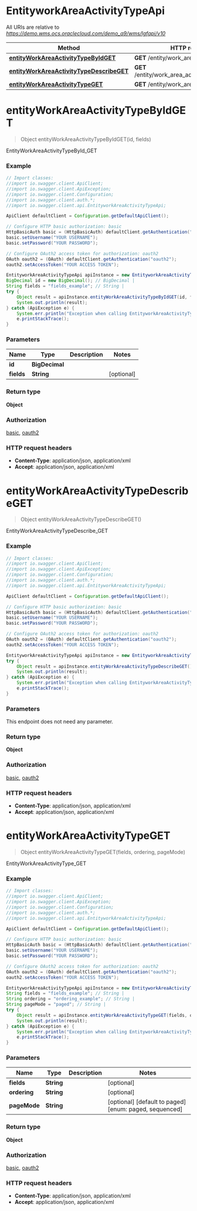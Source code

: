 # EntityworkAreaActivityTypeApi

All URIs are relative to *https://demo.wms.ocs.oraclecloud.com/demo_a9/wms/lgfapi/v10*

Method | HTTP request | Description
------------- | ------------- | -------------
[**entityWorkAreaActivityTypeByIdGET**](EntityworkAreaActivityTypeApi.md#entityWorkAreaActivityTypeByIdGET) | **GET** /entity/work_area_activity_type/{id} | EntityWorkAreaActivityTypeById_GET
[**entityWorkAreaActivityTypeDescribeGET**](EntityworkAreaActivityTypeApi.md#entityWorkAreaActivityTypeDescribeGET) | **GET** /entity/work_area_activity_type/describe | EntityWorkAreaActivityTypeDescribe_GET
[**entityWorkAreaActivityTypeGET**](EntityworkAreaActivityTypeApi.md#entityWorkAreaActivityTypeGET) | **GET** /entity/work_area_activity_type | EntityWorkAreaActivityType_GET


<a name="entityWorkAreaActivityTypeByIdGET"></a>
# **entityWorkAreaActivityTypeByIdGET**
> Object entityWorkAreaActivityTypeByIdGET(id, fields)

EntityWorkAreaActivityTypeById_GET



### Example
```java
// Import classes:
//import io.swagger.client.ApiClient;
//import io.swagger.client.ApiException;
//import io.swagger.client.Configuration;
//import io.swagger.client.auth.*;
//import io.swagger.client.api.EntityworkAreaActivityTypeApi;

ApiClient defaultClient = Configuration.getDefaultApiClient();

// Configure HTTP basic authorization: basic
HttpBasicAuth basic = (HttpBasicAuth) defaultClient.getAuthentication("basic");
basic.setUsername("YOUR USERNAME");
basic.setPassword("YOUR PASSWORD");

// Configure OAuth2 access token for authorization: oauth2
OAuth oauth2 = (OAuth) defaultClient.getAuthentication("oauth2");
oauth2.setAccessToken("YOUR ACCESS TOKEN");

EntityworkAreaActivityTypeApi apiInstance = new EntityworkAreaActivityTypeApi();
BigDecimal id = new BigDecimal(); // BigDecimal | 
String fields = "fields_example"; // String | 
try {
    Object result = apiInstance.entityWorkAreaActivityTypeByIdGET(id, fields);
    System.out.println(result);
} catch (ApiException e) {
    System.err.println("Exception when calling EntityworkAreaActivityTypeApi#entityWorkAreaActivityTypeByIdGET");
    e.printStackTrace();
}
```

### Parameters

Name | Type | Description  | Notes
------------- | ------------- | ------------- | -------------
 **id** | **BigDecimal**|  |
 **fields** | **String**|  | [optional]

### Return type

**Object**

### Authorization

[basic](../README.md#basic), [oauth2](../README.md#oauth2)

### HTTP request headers

 - **Content-Type**: application/json, application/xml
 - **Accept**: application/json, application/xml

<a name="entityWorkAreaActivityTypeDescribeGET"></a>
# **entityWorkAreaActivityTypeDescribeGET**
> Object entityWorkAreaActivityTypeDescribeGET()

EntityWorkAreaActivityTypeDescribe_GET



### Example
```java
// Import classes:
//import io.swagger.client.ApiClient;
//import io.swagger.client.ApiException;
//import io.swagger.client.Configuration;
//import io.swagger.client.auth.*;
//import io.swagger.client.api.EntityworkAreaActivityTypeApi;

ApiClient defaultClient = Configuration.getDefaultApiClient();

// Configure HTTP basic authorization: basic
HttpBasicAuth basic = (HttpBasicAuth) defaultClient.getAuthentication("basic");
basic.setUsername("YOUR USERNAME");
basic.setPassword("YOUR PASSWORD");

// Configure OAuth2 access token for authorization: oauth2
OAuth oauth2 = (OAuth) defaultClient.getAuthentication("oauth2");
oauth2.setAccessToken("YOUR ACCESS TOKEN");

EntityworkAreaActivityTypeApi apiInstance = new EntityworkAreaActivityTypeApi();
try {
    Object result = apiInstance.entityWorkAreaActivityTypeDescribeGET();
    System.out.println(result);
} catch (ApiException e) {
    System.err.println("Exception when calling EntityworkAreaActivityTypeApi#entityWorkAreaActivityTypeDescribeGET");
    e.printStackTrace();
}
```

### Parameters
This endpoint does not need any parameter.

### Return type

**Object**

### Authorization

[basic](../README.md#basic), [oauth2](../README.md#oauth2)

### HTTP request headers

 - **Content-Type**: application/json, application/xml
 - **Accept**: application/json, application/xml

<a name="entityWorkAreaActivityTypeGET"></a>
# **entityWorkAreaActivityTypeGET**
> Object entityWorkAreaActivityTypeGET(fields, ordering, pageMode)

EntityWorkAreaActivityType_GET



### Example
```java
// Import classes:
//import io.swagger.client.ApiClient;
//import io.swagger.client.ApiException;
//import io.swagger.client.Configuration;
//import io.swagger.client.auth.*;
//import io.swagger.client.api.EntityworkAreaActivityTypeApi;

ApiClient defaultClient = Configuration.getDefaultApiClient();

// Configure HTTP basic authorization: basic
HttpBasicAuth basic = (HttpBasicAuth) defaultClient.getAuthentication("basic");
basic.setUsername("YOUR USERNAME");
basic.setPassword("YOUR PASSWORD");

// Configure OAuth2 access token for authorization: oauth2
OAuth oauth2 = (OAuth) defaultClient.getAuthentication("oauth2");
oauth2.setAccessToken("YOUR ACCESS TOKEN");

EntityworkAreaActivityTypeApi apiInstance = new EntityworkAreaActivityTypeApi();
String fields = "fields_example"; // String | 
String ordering = "ordering_example"; // String | 
String pageMode = "paged"; // String | 
try {
    Object result = apiInstance.entityWorkAreaActivityTypeGET(fields, ordering, pageMode);
    System.out.println(result);
} catch (ApiException e) {
    System.err.println("Exception when calling EntityworkAreaActivityTypeApi#entityWorkAreaActivityTypeGET");
    e.printStackTrace();
}
```

### Parameters

Name | Type | Description  | Notes
------------- | ------------- | ------------- | -------------
 **fields** | **String**|  | [optional]
 **ordering** | **String**|  | [optional]
 **pageMode** | **String**|  | [optional] [default to paged] [enum: paged, sequenced]

### Return type

**Object**

### Authorization

[basic](../README.md#basic), [oauth2](../README.md#oauth2)

### HTTP request headers

 - **Content-Type**: application/json, application/xml
 - **Accept**: application/json, application/xml

